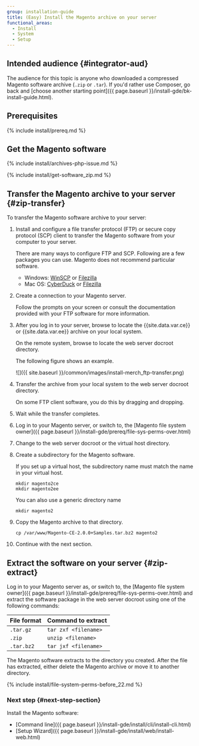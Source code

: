 ```yaml
---
group: installation-guide
title: (Easy) Install the Magento archive on your server
functional_areas:
  - Install
  - System
  - Setup
---
```


## Intended audience {#integrator-aud}

The audience for this topic is anyone who downloaded a compressed Magento software archive (`.zip` or `.tar`). If you'd rather use Composer, go back and [choose another starting point]({{ page.baseurl }}/install-gde/bk-install-guide.html).

## Prerequisites

{% include install/prereq.md %}

## Get the Magento software

{% include install/archives-php-issue.md %}

{% include install/get-software_zip.md %}

## Transfer the Magento archive to your server {#zip-transfer}

To transfer the Magento software archive to your server:

1. Install and configure a file transfer protocol (FTP) or secure copy protocol (SCP) client to transfer the Magento software from your computer to your server.

    There are many ways to configure FTP and SCP. Following are a few packages you can use. Magento does not recommend particular software.

    * Windows: [WinSCP](https://winscp.net/eng/download.php) or [Filezilla](https://filezilla-project.org/download.php)
    * Mac OS: [CyberDuck](https://cyberduck.io/?l=en) or [Filezilla](https://filezilla-project.org/download.php)

1. Create a connection to your Magento server.

    Follow the prompts on your screen or consult the documentation provided with your FTP software for more information.

1. After you log in to your server, browse to locate the {{site.data.var.ce}} or {{site.data.var.ee}} archive on your local system.

    On the remote system, browse to locate the web server docroot directory.

    The following figure shows an example.

    ![]({{ site.baseurl }}/common/images/install-merch_ftp-transfer.png)

1. Transfer the archive from your local system to the web server docroot directory.

    On some FTP client software, you do this by dragging and dropping.

1. Wait while the transfer completes.
1. Log in to your Magento server, or switch to, the [Magento file system owner]({{ page.baseurl }}/install-gde/prereq/file-sys-perms-over.html)
1. Change to the web server docroot or the virtual host directory.
1. Create a subdirectory for the Magento software.

    If you set up a virtual host, the subdirectory name must match the name in your virtual host.

    ```shell
    mkdir magento2ce
    mkdir magento2ee
    ```

    You can also use a generic directory name

    ```shell
    mkdir magento2
    ```

1. Copy the Magento archive to that directory.

    ```shell
    cp /var/www/Magento-CE-2.0.0+Samples.tar.bz2 magento2
    ```

1. Continue with the next section.

## Extract the software on your server {#zip-extract}

Log in to your Magento server as, or switch to, the [Magento file system owner]({{ page.baseurl }}/install-gde/prereq/file-sys-perms-over.html) and extract the software package in the web server docroot using one of the following commands:

| File format | Command to extract   |
| ----------- | -------------------- |
| `.tar.gz`   | `tar zxf <filename>` |
| `.zip`      | `unzip <filename>`  |
| `.tar.bz2`  | `tar jxf <filename>` |

The Magento software extracts to the directory you created. After the file has extracted, either delete the Magento archive or move it to another directory.

{% include install/file-system-perms-before_22.md %}

### Next step {#next-step-section}

Install the Magento software:

* [Command line]({{ page.baseurl }}/install-gde/install/cli/install-cli.html)
* [Setup Wizard]({{ page.baseurl }}/install-gde/install/web/install-web.html)
